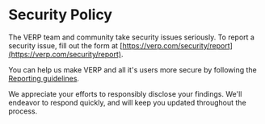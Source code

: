 # Security Policy

The VERP team and community take security issues seriously. To report a security issue, fill out the form at [https://verp.com/security/report](https://verp.com/security/report).

You can help us make VERP and all it's users more secure by following the [Reporting guidelines](https://verp.com/security).

We appreciate your efforts to responsibly disclose your findings. We'll endeavor to respond quickly, and will keep you updated throughout the process.